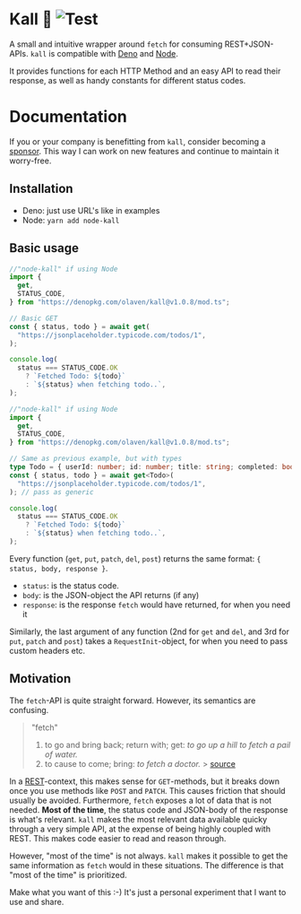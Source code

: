 # Kall 🦜 ![Test](https://github.com/olaven/kall/workflows/Test/badge.svg)

A small and intuitive wrapper around `fetch` for consuming REST+JSON-APIs.
`kall` is compatible with [Deno](https://deno.land) and [Node](nodejs.org).

It provides functions for each HTTP Method and an easy API to read their response,
as well as handy constants for different status codes.

# Documentation

If you or your company is benefitting from `kall`, consider becoming a [sponsor](https://github.com/sponsors/olaven/).
This way I can work on new features and continue to maintain it worry-free.

## Installation

- Deno: just use URL's like in examples
- Node: `yarn add node-kall`

## Basic usage

```ts
//"node-kall" if using Node
import {
  get,
  STATUS_CODE,
} from "https://denopkg.com/olaven/kall@v1.0.8/mod.ts";

// Basic GET
const { status, todo } = await get(
  "https://jsonplaceholder.typicode.com/todos/1",
);

console.log(
  status === STATUS_CODE.OK
    ? `Fetched Todo: ${todo}`
    : `${status} when fetching todo..`,
);
```

```ts
//"node-kall" if using Node
import {
  get,
  STATUS_CODE,
} from "https://denopkg.com/olaven/kall@v1.0.8/mod.ts";

// Same as previous example, but with types
type Todo = { userId: number; id: number; title: string; completed: boolean }; //define the type the server is expected to return
const { status, todo } = await get<Todo>(
  "https://jsonplaceholder.typicode.com/todos/1",
); // pass as generic

console.log(
  status === STATUS_CODE.OK
    ? `Fetched Todo: ${todo}`
    : `${status} when fetching todo..`,
);
```

Every function (`get`, `put`, `patch`, `del`, `post`) returns the same format: `{ status, body, response }`.

- `status`: is the status code.
- `body`: is the JSON-object the API returns (if any)
- `response`: is the response `fetch` would have returned, for when you need it

Similarly, the last argument of any function (2nd for `get` and `del`, and 3rd for `put`, `patch` and `post`) takes a `RequestInit`-object, for when you
need to pass custom headers etc.

## Motivation

The `fetch`-API is quite straight forward. However, its semantics are confusing.

> "fetch"
>
> 1. to go and bring back; return with; get:
>    _to go up a hill to fetch a pail of water._
> 2. to cause to come; bring:
>    _to fetch a doctor._ > [source](https://www.dictionary.com/browse/fetch)

In a [REST](https://en.wikipedia.org/wiki/Representational_state_transfer)-context, this makes sense for `GET`-methods, but
it breaks down once you use methods like `POST` and `PATCH`. This causes friction that should usually be avoided.
Furthermore, `fetch` exposes a lot of data that is not needed. **Most of the time**, the status code and JSON-body of the response
is what's relevant. `kall` makes the most relevant data available quicky through a very simple API, at the expense of being highly coupled with REST.
This makes code easier to read and reason through.

However, "most of the time" is not always. `kall` makes it possible to get the same information as `fetch` would in these situations.
The difference is that "most of the time" is prioritized.

Make what you want of this :-) It's just a personal experiment that I want to use and share.

